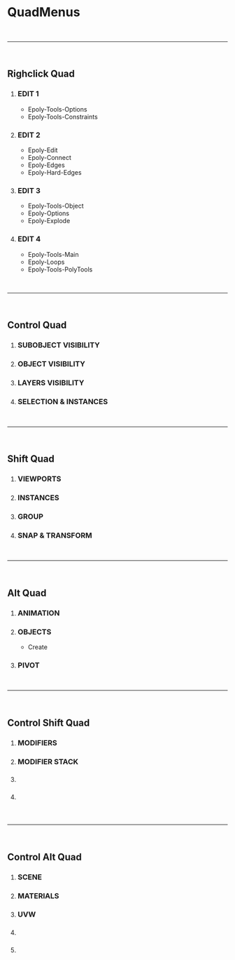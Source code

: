 # QuadMenus

<br>

--------------------------------------------------------------------------------

<br>

## Righclick Quad

1. ### EDIT 1
	- Epoly-Tools-Options
	- Epoly-Tools-Constraints

1. ### EDIT 2
	- Epoly-Edit
	- Epoly-Connect
	- Epoly-Edges
	- Epoly-Hard-Edges

1. ### EDIT 3
	- Epoly-Tools-Object
	- Epoly-Options
	- Epoly-Explode

1. ### EDIT 4
	- Epoly-Tools-Main
	- Epoly-Loops
	- Epoly-Tools-PolyTools


<br>

--------------------------------------------------------------------------------

<br>

## Control Quad

1. ### SUBOBJECT VISIBILITY
1. ### OBJECT VISIBILITY
1. ### LAYERS VISIBILITY
1. ### SELECTION & INSTANCES



<br>

--------------------------------------------------------------------------------

<br>

## Shift Quad

1. ### VIEWPORTS
1. ### INSTANCES
1. ### GROUP

1. ### SNAP & TRANSFORM


<br>

--------------------------------------------------------------------------------

<br>


## Alt Quad

1. ### ANIMATION

1. ### OBJECTS
	 - Create


1. ### PIVOT


<br>

--------------------------------------------------------------------------------

<br>


## Control Shift Quad

1. ### MODIFIERS
1. ### MODIFIER STACK
1. ###
1. ###

<br>

--------------------------------------------------------------------------------

<br>

## Control Alt Quad

1. ### SCENE
1. ### MATERIALS
1. ### UVW
1. ###
1. ###
